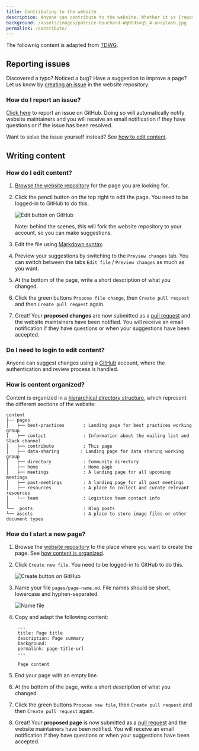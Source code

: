 ```yaml
---
title: Contributing to the website
description: Anyone can contribute to the website. Whether it is [reporting an issue](#how-do-i-report-an-issue) or [writing content](#how-do-i-edit-content), any help in keeping the website up to date and relevant is helpful. This page explains how.
background: /assets/images/patrice-bouchard-Wq0tdsvq5_4-unsplash.jpg
permalink: /contribute/
---
```


The follownig content is adapted from [TDWG](https://github.com/tdwg/website).

## Reporting issues

Discovered a typo? Noticed a bug? Have a suggestion to improve a page? Let us know by [creating an issue](https://github.com/atlantichabitatmodels/communityofpractice/issues/new) in the website repository.

### How do I report an issue?

[Click here](https://github.com/atlantichabitatmodels/communityofpractice/issues/new) to report an issue on GitHub. Doing so will automatically notify website maintainers and you will receive an email notification if they have questions or if the issue has been resolved.

Want to solve the issue yourself instead? See [how to edit content](#how-do-i-edit-content).

## Writing content

### How do I edit content?

1. [Browse the website repository](https://github.com/atlantichabitatmodels/communityofpractice) for the page you are looking for.
1. Click the pencil button on the top right to edit the page. You need to be logged-in to GitHub to do this.

    ![Edit button on GitHub](https://www.tdwg.org/static/pages/about/website-faq/edit-page-button.png)

    Note: behind the scenes, this will fork the website repository to your account, so you can make suggestions.

2. Edit the file using [Markdown syntax](https://guides.github.com/features/mastering-markdown/).
3. Preview your suggestions by switching to the `Preview changes` tab. You can switch between the tabs `Edit file` / `Preview changes` as much as you want.
4. At the bottom of the page, write a short description of what you changed.
5. Click the green buttons `Propose file change`, then `Create pull request` and then `Create pull request` again.
6. Great! Your **proposed changes** are now submitted as a [pull request](https://help.github.com/articles/about-pull-requests/) and the website maintainers have been notified. You will receive an email notification if they have questions or when your suggestions have been accepted.

### Do I need to login to edit content?

Anyone can suggest changes using a [GitHub](https://github.com/atlantichabitatmodels/communityofpractice) account, where the authentication and review process is handled.


### How is content organized?

Content is organized in a [hierarchical directory structure](https://github.com/atlantichabitatmodels/communityofpractice), which represent the different sections of the website:

```
content
├── pages
│   ├── best-practices       : Landing page for best practices working group
│   ├── contact              : Information about the mailing list and Slack channel
│   ├── contribute           : This page
│   ├── data-sharing        : Landing page for data sharing working group
│   ├── directory            : Community directory
│   ├── home                 : Home page
│   ├── meetings             : A landing page for all upcoming meetings
│   ├── past-meetings        : A landing page for all past meetings
│   ├── resources            : A place to collect and curate relevant resources
│   └── team                 : Logistics team contact info
│
└── _posts                   : Blog posts
└── assets                   : A place to store image files or other document types
```

### How do I start a new page?

1. Browse the [website repository](https://github.com/atlantichabitatmodels/communityofpractices) to the place where you want to create the page. See [how content is organized](#how-is-content-organized).
2. Click `Create new file`. You need to be logged-in to GitHub to do this.

    ![Create button on GitHub](https://www.tdwg.org/static/pages/about/website-faq/create-page-button.png)

3. Name your file `pages/page-name.md`. File names should be short, lowercase and hyphen-separated.

    ![Name file](https://www.tdwg.org/static/pages/about/website-faq/create-page-name.png)

4. Copy and adapt the following content:

        ---
        title: Page title
        description: Page summary
        background: 
        permalink: page-title-url
        ---

        Page content


5. End your page with an empty line.
6. At the bottom of the page, write a short description of what you changed.
7. Click the green buttons `Propose new file`, then `Create pull request` and then `Create pull request` again.
8. Great! Your **proposed page** is now submitted as a [pull request](https://help.github.com/articles/about-pull-requests/) and the website maintainers have been notified. You will receive an email notification if they have questions or when your suggestions have been accepted.
